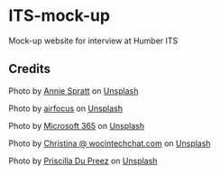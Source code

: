 # ITS-mock-up
Mock-up website for interview at Humber ITS

## Credits

Photo by <a href="https://unsplash.com/@anniespratt?utm_source=unsplash&utm_medium=referral&utm_content=creditCopyText">Annie Spratt</a> on <a href="https://unsplash.com/photos/QckxruozjRg?utm_source=unsplash&utm_medium=referral&utm_content=creditCopyText">Unsplash</a>
  
Photo by <a href="https://unsplash.com/@airfocus?utm_source=unsplash&utm_medium=referral&utm_content=creditCopyText">airfocus</a> on <a href="https://unsplash.com/photos/v89zhr0iBFY?utm_source=unsplash&utm_medium=referral&utm_content=creditCopyText">Unsplash</a>

Photo by <a href="https://unsplash.com/es/@microsoft365?utm_source=unsplash&utm_medium=referral&utm_content=creditCopyText">Microsoft 365</a> on <a href="https://unsplash.com/photos/oUbzU87d1Gc?utm_source=unsplash&utm_medium=referral&utm_content=creditCopyText">Unsplash</a>

Photo by <a href="https://unsplash.com/@wocintechchat?utm_source=unsplash&utm_medium=referral&utm_content=creditCopyText">Christina @ wocintechchat.com</a> on <a href="https://unsplash.com/photos/glRqyWJgUeY?utm_source=unsplash&utm_medium=referral&utm_content=creditCopyText">Unsplash</a>
  
Photo by <a href="https://unsplash.com/@priscilladupreez?utm_source=unsplash&utm_medium=referral&utm_content=creditCopyText">Priscilla Du Preez</a> on <a href="https://unsplash.com/photos/XkKCui44iM0?utm_source=unsplash&utm_medium=referral&utm_content=creditCopyText">Unsplash</a>
